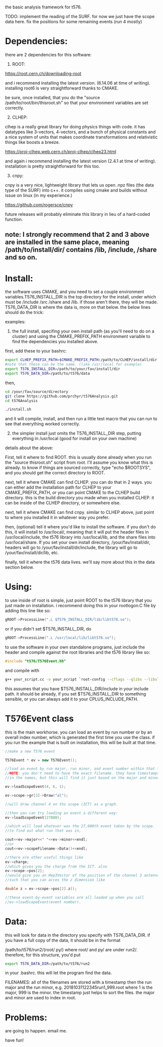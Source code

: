 the basic analysis framework for t576.

TODO: implement the reading of the SURF. for now we just have the scope data here. fix the positions for some remaining events (run 4 mostly)


# Dependencies:

there are 2 dependencies for this software:

1) ROOT:

https://root.cern.ch/downloading-root

and i recommend installing the latest version. (6.14.06 at time of writing). installing root6 is very straightforward thanks to CMAKE.

be sure, once installed, that you do the "source /path/to/root/bin/thisroot.sh" so that your environment variables are set correctly.

2) CLHEP:

clhep is a really great library for doing physics things with code. it has datatypes like 3-vectors, 4-vectors, and a bunch of physical constants and a nice system of units that makes coordinate transformations and relativistic things like boosts a breeze.

https://proj-clhep.web.cern.ch/proj-clhep/clhep23.html

and again i recommend installing the latest version (2.4.1 at time of writing). installation is pretty straightforward for this too.


3) cnpy:

cnpy is a very nice, lightweight library that lets us open .npz files (the data type of the SURF) into c++. it compiles using cmake and builds without issue on linux (in my experience.)

https://github.com/rogersce/cnpy

future releases will probably eliminate this library in lieu of a hard-coded function.

 ## note: I strongly recommend that 2 and 3 above are installed in the same place, meaning /path/to/install/dir/ contains /lib, /include, /share and so on.

# Install:

the software uses CMAKE, and you need to set a couple environment variables.T576_INSTALL_DIR is the top directory for the install, under which must be /include /src /share and /lib. if those aren't there, they will be made. T576_DATA_DIR is where the data is, more on that below. the below lines should do the trick:

examples:

1) the full install, specifing your own install path (as you'll need to do on a cluster) and using the CMAKE_PREFIX_PATH environment variable to find the dependencies you installed above.

first, add these to your bashrc:
```bash
export CLHEP_PREFIX_PATH=$CMAKE_PREFIX_PATH:/path/to/CLHEP/install/dir:/path/to/cnpy/install/dir
#note that these can be the same. (like /usr/local for example)
export T576_INSTALL_DIR=/path/to/your/fav/install/dir
export T576_DATA_DIR=/path/to/t576/data
```

then,
```bash
cd /your/fav/source/directory
git clone https://github.com/prchyr/t576Analysis.git
cd t576Analysis

./install.sh
```

and it will compile, install, and then run a little test macro that you can run to see that everything worked correctly.

2) the simpler install just omits the T576_INSTALL_DIR step, putting everything in /usr/local (good for install on your own machine)

details about the above:


First, tell it where to find ROOT. this is usually done already when you run the "source thisroot.sh" script from root. I'll assume you know what this is already. to know if things are sourced correctly, type "echo $ROOTSYS", and you should get the correct directory to ROOT.

next, tell it where CMAKE can find CLHEP. you can do that in 2 ways. you can either add the installation path for CLHEP to your CMAKE_PREFIX_PATH, or you can point CMAKE to the CLHEP build directory. this is the build directory you made when you installed CLHEP. it can be inside of the CLHEP directory, or somewhere else.

next, tell it where CMAKE can find cnpy. similar to CLHEP above, just point to where you installed it in whatever way you prefer.

then, (optional) tell it where you'd like to install the software. if you don't do this, it will install to /usr/local/, meaning that it will put the header files in /usr/local/include, the t576 library into /usr/local/lib, and the share files into /usr/local/share. If you set your own install directory, /your/fav/install/dir, headers will go to /your/fav/install/dir/include, the library will go to /your/fav/install/dir/lib, etc. 

finally, tell it where the t576 data lives. we'll say more about this in the data section below.

# Using:

to use inside of root is simple, just point ROOT to the t576 library that you just made on installation. i recommend doing this in your rootlogon.C file by adding this line like so:
```c++
gROOT->ProcessLine(".L $T576_INSTALL_DIR/lib/libt576.so");
```
or if you didn't set $T576_INSTALL_DIR, do
``` c++
gROOT->ProcessLine(".L /usr/local/lib/libt576.so");
```


to use the software in your own standalone programs, just include the header and compile against the root libraries and the t576 library like so:

```c++
#include "t576/T576Event.hh"
```
and compile with
```bash
g++ your_script.cc -o your_script `root-config --cflags --glibs --libs` -lt576
```
this assumes that you have $T576_INSTALL_DIR/include in your include path. it should be already, if you set $T576_INSTALL_DIR to something sensible, or you can always add it to your CPLUS_INCLUDE_PATH.


# T576Event class

this is the main workhorse. you can load an event by run number or by an overall index number, which is generated the first time you use the class. if you run the example that is built on installation, this will be built at that time.

```c++
//make a new T576 event

T576Event * ev = new T576Event();

//load an event by run major, run minor, and event number within that file
//NOTE: you don't need to have the exact filename. they have timestamps etc
//in the names, but this will find it just based on the major and minor.

ev->loadScopeEvent(4, 6, 1);

ev->scope->gr[3]->Draw("al");

//will draw channel 4 on ths scope (ICT) as a graph.

//then you can try loading an event a different way:
ev->loadScopeEvent(27000);

//which will load whatever was the 27,000th event taken by the scope.
//to find out what run that was in,

cout<<ev->major<<" "<<ev->minor<<endl;
//or
cout<<ev->scopeFilename->Data()<<endl;

//there are other useful things like
ev->charge;
//which gives you the charge from the ICT. also
ev->scope->pos[2];
//would give you an Hep3Vector of the position of the channel 3 antenna,
//such that you can acces the z dimension like

double z = ev->scope->pos[2].z();

//these event-by-event variables are all loaded up when you call
//ev->loadScopeEvent(event number). 
```

# Data:

this will look for data in the directory you specify with T576_DATA_DIR. if you have a full copy of the data, it should be in the format

/path/to/t576/run2/(root/ py/) where root/ and py/ are under run2/. therefore, for this structure, you'd put

```bash
export T576_DATA_DIR=/path/to/t576/run2
```
in your .bashrc. this will let the program find the data.

FILENAMES: all of the filenames are stored with a timestamp then the run major and the run minor, e.g. 20181031122345run1_999.root where 1 is the major, 999 is the minor. the timestamp just helps to sort the files. the major and minor are used to index in root. 

# Problems:

are going to happen. email me.


have fun!